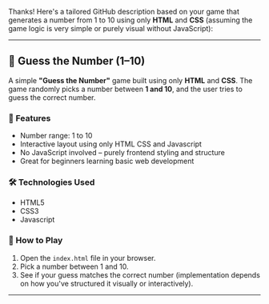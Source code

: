 Thanks! Here's a tailored GitHub description based on your game that generates a number from 1 to 10 using only **HTML** and **CSS** (assuming the game logic is very simple or purely visual without JavaScript):

---

## 🔢 Guess the Number (1–10)

A simple **"Guess the Number"** game built using only **HTML** and **CSS**. The game randomly picks a number between **1 and 10**, and the user tries to guess the correct number.

### 🎯 Features

* Number range: 1 to 10
* Interactive layout using only HTML CSS and Javascript
* No JavaScript involved – purely frontend styling and structure
* Great for beginners learning basic web development

### 🛠️ Technologies Used

* HTML5
* CSS3
* Javascript

### 🚀 How to Play

1. Open the `index.html` file in your browser.
2. Pick a number between 1 and 10.
3. See if your guess matches the correct number (implementation depends on how you've structured it visually or interactively).

---



